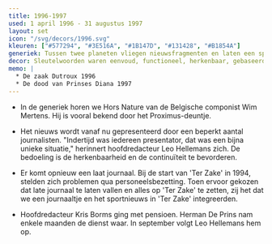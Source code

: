 ```yaml
---
title: 1996-1997
used: 1 april 1996 - 31 augustus 1997
layout: set
icon: "/svg/decors/1996.svg"
kleuren: ["#577294", "#3E516A", "#1B147D", "#131428", "#B1854A"]
generiek: Tussen twee planeten vliegen nieuwsfragmenten en laten een spoor na. Uiteindelijk kruisen de lijnen elkaar en komt het logo van Het Journaal of Ter Zake tevoorschijn.
decor: Sleutelwoorden waren eenvoud, functioneel, herkenbaar, gebaseerd op licht en diepte. Blauw wordt de overheersende kleur.
memo: |
  * De zaak Dutroux 1996
  * De dood van Prinses Diana 1997
---
```


* In de generiek horen we Hors Nature van de Belgische componist Wim Mertens. Hij is vooral bekend door het Proximus-deuntje.

* Het nieuws wordt vanaf nu gepresenteerd door een beperkt aantal journalisten. "Indertijd was iedereen presentator, dat was een bijna unieke situatie," herinnert hoofdredacteur Leo Hellemans zich. De bedoeling is de herkenbaarheid en de continuïteit te bevorderen.

* Er komt opnieuw een laat journaal. Bij de start van 'Ter Zake' in 1994, stelden zich problemen qua personeelsbezetting. Toen ervoor gekozen dat late journaal te laten vallen en alles op 'Ter Zake' te zetten, zij het dat we een journaaltje en het sportnieuws in 'Ter Zake' integreerden.

* Hoofdredacteur Kris Borms ging met pensioen. Herman De Prins nam enkele maanden de dienst waar. In september volgt Leo Hellemans hem op.
